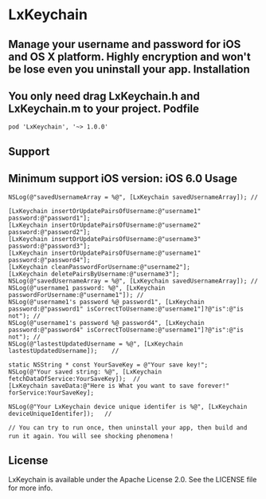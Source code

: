 # LxKeychain
Manage your username and password for iOS and OS X platform. Highly encryption and won't be lose even you uninstall your app.
Installation
------------
  You only need drag LxKeychain.h and LxKeychain.m to your project.
Podfile
------------
    pod 'LxKeychain', '~> 1.0.0'
Support
------------
  Minimum support iOS version: iOS 6.0
Usage
--------------

    NSLog(@"savedUsernameArray = %@", [LxKeychain savedUsernameArray]); //
    
    [LxKeychain insertOrUpdatePairsOfUsername:@"username1" password:@"password1"];
    [LxKeychain insertOrUpdatePairsOfUsername:@"username2" password:@"password2"];
    [LxKeychain insertOrUpdatePairsOfUsername:@"username3" password:@"password3"];
    [LxKeychain insertOrUpdatePairsOfUsername:@"username1" password:@"password4"];
    [LxKeychain cleanPasswordForUsername:@"username2"];
    [LxKeychain deletePairsByUsername:@"username3"];
    NSLog(@"savedUsernameArray = %@", [LxKeychain savedUsernameArray]); //
    NSLog(@"username1 password: %@", [LxKeychain passwordForUsername:@"username1"]); //
    NSLog(@"username1's password %@ password1", [LxKeychain password:@"password1" isCorrectToUsername:@"username1"]?@"is":@"is not"); //
    NSLog(@"username1's password %@ password4", [LxKeychain password:@"password4" isCorrectToUsername:@"username1"]?@"is":@"is not"); //
    NSLog(@"lastestUpdatedUsername = %@", [LxKeychain lastestUpdatedUsername]);    //
    
    static NSString * const YourSaveKey = @"Your save key!";
    NSLog(@"Your saved string: %@", [LxKeychain fetchDataOfService:YourSaveKey]);  //
    [LxKeychain saveData:@"Here is What you want to save forever!" forService:YourSaveKey];
    
    NSLog(@"Your LxKeychain device unique identifer is %@", [LxKeychain deviceUniqueIdentifer]);   //

    // You can try to run once, then uninstall your app, then build and run it again. You will see shocking phenomena！
License
-----------
LxKeychain is available under the Apache License 2.0. See the LICENSE file for more info.
